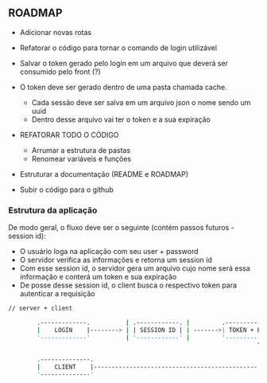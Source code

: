 ## ROADMAP

- Adicionar novas rotas
- Refatorar o código para tornar o comando de login utilizável
- Salvar o token gerado pelo login em um arquivo que deverá ser consumido pelo front (?)
- O token deve ser gerado dentro de uma pasta chamada cache.
    - Cada sessão deve ser salva em um arquivo json o nome sendo um uuid
    - Dentro desse arquivo vai ter o token e a sua expiração

- REFATORAR TODO O CÓDIGO
    - Arrumar a estrutura de pastas
    - Renomear variáveis e funções
- Estruturar a documentação (README e ROADMAP)
- Subir o código para o github

### Estrutura da aplicação

De modo geral, o fluxo deve ser o seguinte (contém passos futuros - session id):
- O usuário loga na aplicação com seu user + password
- O servidor verifica as informações e retorna um session id
- Com esse session id, o servidor gera um arquivo cujo nome será essa informação e conterá um token e sua expiração
- De posse desse session id, o client busca o respectivo token para autenticar a requisição

```sh
// server + client

        .-------------.          | .------------. |         .--------------------.
        |    LOGIN    |--------> | | SESSION ID | | ------->| TOKEN + EXPIRATION | 
        '-------------'          | '------------' |         '--------------------'
                                                                      ^
                                                                      |
        .--------------.                                              |
        |    CLIENT    |----------------------------------------------'
        '--------------'         

```
